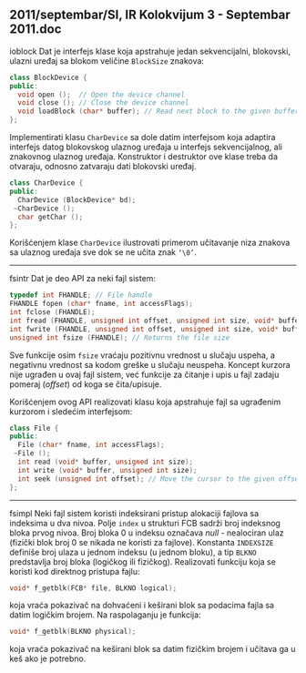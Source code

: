 2011/septembar/SI, IR Kolokvijum 3 - Septembar 2011.doc
--------------------------------------------------------------------------------
ioblock
Dat je interfejs klase koja apstrahuje jedan sekvencijalni, blokovski, ulazni uređaj sa blokom
veličine `BlockSize` znakova:
```cpp
class BlockDevice {
public:
  void open ();  // Open the device channel
  void close (); // Close the device channel
  void loadBlock (char* buffer); // Read next block to the given buffer
};
```
Implementirati klasu `CharDevice` sa dole datim interfejsom koja adaptira interfejs datog
blokovskog ulaznog uređaja u interfejs sekvencijalnog, ali znakovnog ulaznog uređaja.
Konstruktor i destruktor ove klase treba da otvaraju, odnosno zatvaraju dati blokovski uređaj.
```cpp
class CharDevice {
public:
  CharDevice (BlockDevice* bd);
 ~CharDevice ();
  char getChar ();
};
```
Korišćenjem klase `CharDevice` ilustrovati primerom učitavanje niza znakova sa ulaznog
uređaja sve dok se ne učita znak `‘\0’`.

--------------------------------------------------------------------------------
fsintr
Dat je deo API za neki fajl sistem:
```cpp
typedef int FHANDLE; // File handle
FHANDLE fopen (char* fname, int accessFlags);
int fclose (FHANDLE);
int fread (FHANDLE, unsigned int offset, unsigned int size, void* buffer);
int fwrite (FHANDLE, unsigned int offset, unsigned int size, void* buffer);
unsigned int fsize (FHANDLE); // Returns the file size
```
Sve funkcije osim `fsize` vraćaju pozitivnu vrednost u slučaju uspeha, a negativnu vrednost sa
kodom greške u slučaju neuspeha. Koncept kurzora nije ugrađen u ovaj fajl sistem, već
funkcije za čitanje i upis u fajl zadaju pomeraj (*offset*) od koga se čita/upisuje.

Korišćenjem ovog API realizovati klasu koja apstrahuje fajl sa ugrađenim kurzorom i
sledećim interfejsom:
```cpp
class File {
public:
  File (char* fname, int accessFlags);
 ~File ();
  int read (void* buffer, unsigned int size);
  int write (void* buffer, unsigned int size);
  int seek (unsigned int offset); // Move the cursor to the given offset
};
```

--------------------------------------------------------------------------------
fsimpl
Neki fajl sistem koristi indeksirani pristup alokaciji fajlova sa indeksima u dva nivoa. Polje
`index` u strukturi FCB sadrži broj indeksnog bloka prvog nivoa. Broj bloka 0 u indeksu
označava *null* - nealociran ulaz (fizički blok broj 0 se nikada ne koristi za fajlove). Konstanta
`INDEXSIZE` definiše broj ulaza u jednom indeksu (u jednom bloku), a tip `BLKNO` predstavlja
broj bloka (logičkog ili fizičkog).
Realizovati funkciju koja se koristi kod direktnog pristupa fajlu:
```cpp
void* f_getblk(FCB* file, BLKNO logical);
```
koja vraća pokazivač na dohvaćeni i keširani blok sa podacima fajla sa datim logičkim
brojem. Na raspolaganju je funkcija:
```cpp
void* f_getblk(BLKNO physical);
```
koja vraća pokazivač na keširani blok sa datim fizičkim brojem i učitava ga u keš ako je
potrebno.

